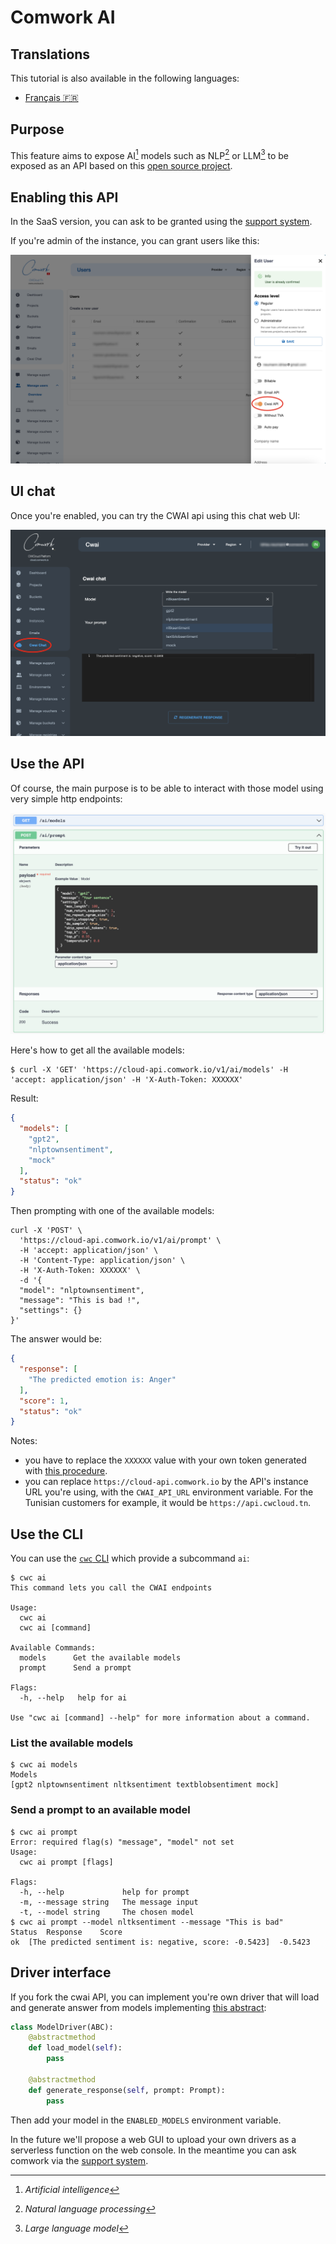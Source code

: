 # Comwork AI

## Translations

This tutorial is also available in the following languages:
* [Français 🇫🇷](../translations/fr/tutorials/cwai.md)

## Purpose

This feature aims to expose AI[^1] models such as NLP[^2] or LLM[^3] to be exposed as an API based on this [open source project](https://gitlab.comwork.io/oss/cwai/cwai-api).

[^1]: _Artificial intelligence_
[^2]: _Natural language processing_
[^3]: _Large language model_

## Enabling this API

In the SaaS version, you can ask to be granted using the [support system](./console/public/support.md).

If you're admin of the instance, you can grant users like this:

![cwai_enable](../img/cwai_enable.png)

## UI chat

Once you're enabled, you can try the CWAI api using this chat web UI:

![cwai_chat](../img/cwai_chat.png)

## Use the API

Of course, the main purpose is to be able to interact with those model using very simple http endpoints:

![cwai_api](../img/cwai_api.png)

Here's how to get all the available models:

```shell
$ curl -X 'GET' 'https://cloud-api.comwork.io/v1/ai/models' -H 'accept: application/json' -H 'X-Auth-Token: XXXXXX'
```

Result:

```json
{
  "models": [
    "gpt2",
    "nlptownsentiment",
    "mock"
  ],
  "status": "ok"
}
```

Then prompting with one of the available models:

```shell
curl -X 'POST' \
  'https://cloud-api.comwork.io/v1/ai/prompt' \
  -H 'accept: application/json' \
  -H 'Content-Type: application/json' \
  -H 'X-Auth-Token: XXXXXX' \
  -d '{
  "model": "nlptownsentiment",
  "message": "This is bad !",
  "settings": {}
}'
```

The answer would be:

```json
{
  "response": [
    "The predicted emotion is: Anger"
  ],
  "score": 1,
  "status": "ok"
}
```

Notes:
* you have to replace the `XXXXXX` value with your own token generated with [this procedure](./api/api_credentials.md).
* you can replace `https://cloud-api.comwork.io` by the API's instance URL you're using, with the `CWAI_API_URL` environment variable. For the Tunisian customers for example, it would be `https://api.cwcloud.tn`.

## Use the CLI

You can use the [`cwc` CLI](./cli/README.md) which provide a subcommand `ai`:

```shell
$ cwc ai
This command lets you call the CWAI endpoints

Usage:
  cwc ai
  cwc ai [command]

Available Commands:
  models      Get the available models
  prompt      Send a prompt

Flags:
  -h, --help   help for ai

Use "cwc ai [command] --help" for more information about a command.
```

### List the available models

```shell
$ cwc ai models
Models
[gpt2 nlptownsentiment nltksentiment textblobsentiment mock]
```

### Send a prompt to an available model

```shell
$ cwc ai prompt
Error: required flag(s) "message", "model" not set
Usage:
  cwc ai prompt [flags]

Flags:
  -h, --help             help for prompt
  -m, --message string   The message input
  -t, --model string     The chosen model
$ cwc ai prompt --model nltksentiment --message "This is bad"
Status	Response	Score
ok	[The predicted sentiment is: negative, score: -0.5423]	-0.5423
```

## Driver interface

If you fork the cwai API, you can implement you're own driver that will load and generate answer from models implementing [this abstract](https://gitlab.comwork.io/oss/cwai/cwai-api/-/blob/main/src/drivers/model_driver.py):

```python
class ModelDriver(ABC):
    @abstractmethod
    def load_model(self):
        pass

    @abstractmethod
    def generate_response(self, prompt: Prompt):
        pass
```

Then add your model in the `ENABLED_MODELS` environment variable.

In the future we'll propose a web GUI to upload your own drivers as a serverless function on the web console. In the meantime you can ask comwork via the [support system](./console/public/support.md).
